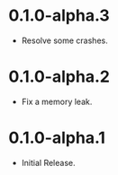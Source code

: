 # 0.1.0-alpha.3
- Resolve some crashes.

# 0.1.0-alpha.2
- Fix a memory leak.

# 0.1.0-alpha.1
- Initial Release.
